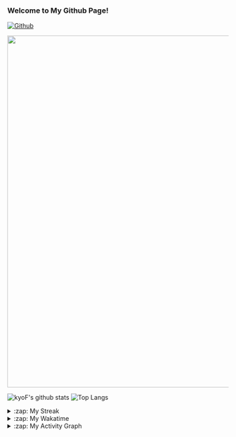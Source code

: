 ### Welcome to My Github Page!
[![Github](https://avatars.githubusercontent.com/u/83649546?s=40&v=4)](https://github.com/kyoF)

<img width=800 src="https://github-profile-trophy.vercel.app/?username=kyoF&column=8&theme=gruvbox&no-frame=true"/>

![kyoF's github stats](https://github-readme-stats.vercel.app/api?username=kyoF&count_private=true&show_icons=true&line_height=40&theme=dracula)
![Top Langs](https://github-readme-stats.vercel.app/api/top-langs/?username=kyoF&langs_count=5&hide=html&theme=dracula)

<details>
  <summary>:zap: My Streak </summary>
  <div>
    <img align="center" src="https://github-readme-streak-stats.herokuapp.com/?user=kyoF" />
  </div>
</details>
  
<details>
  <summary>:zap: My Wakatime</summary>

![kyoF's wakatime stats](https://github-readme-stats.vercel.app/api/wakatime?username=kyoF&theme=dracula)

</details>
<details>
  <summary>:zap: My Activity Graph</summary>
  <div>
      <img src="https://activity-graph.herokuapp.com/graph?username=kyoF&theme=dracula&area=true" />
  </div>
</details>
